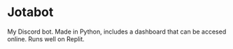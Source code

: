 # Jotabot
My Discord bot. Made in Python, includes a dashboard that can be accesed online. Runs well on Replit.
